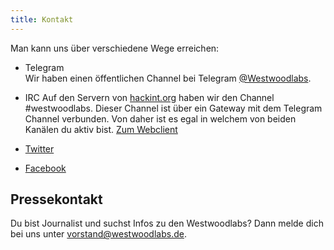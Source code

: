 ```yaml
---
title: Kontakt
---
```


Man kann uns über verschiedene Wege erreichen:

* Telegram  
  Wir haben einen öffentlichen Channel bei Telegram [@Westwoodlabs](https://t.me/joinchat/CftZDD4BmV_OH1-UziJPag).

* IRC
  Auf den Servern von [hackint.org](https://www.hackint.org) haben wir den Channel #westwoodlabs. Dieser Channel ist über ein Gateway mit dem Telegram Channel verbunden. Von daher ist es egal in welchem von beiden Kanälen du aktiv bist.
  [Zum Webclient](https://webirc.hackint.org/#westwoodlabs)


* [Twitter](https://twitter.com/westwoodlabs)
* [Facebook](https://www.facebook.com/westwoodlabs.de/)




## Pressekontakt
Du bist Journalist und suchst Infos zu den Westwoodlabs?
Dann melde dich bei uns unter [vorstand@westwoodlabs.de](mailto:vorstand@westwoodlabs.de).
